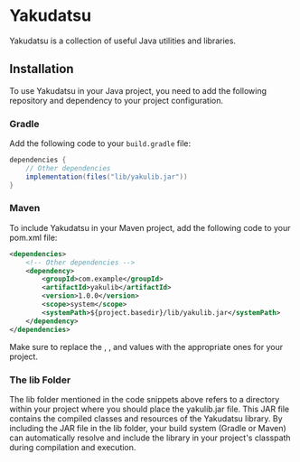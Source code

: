 # Yakudatsu

Yakudatsu is a collection of useful Java utilities and libraries.

## Installation

To use Yakudatsu in your Java project, you need to add the following repository and dependency to your project configuration.

### Gradle

Add the following code to your `build.gradle` file:

```groovy
dependencies {
    // Other dependencies
    implementation(files("lib/yakulib.jar"))
}
```

### Maven
To include Yakudatsu in your Maven project, add the following code to your pom.xml file:

```xml
<dependencies>
    <!-- Other dependencies -->
    <dependency>
        <groupId>com.example</groupId>
        <artifactId>yakulib</artifactId>
        <version>1.0.0</version>
        <scope>system</scope>
        <systemPath>${project.basedir}/lib/yakulib.jar</systemPath>
    </dependency>
</dependencies>
```

Make sure to replace the <groupId>, <artifactId>, and <version> values with the appropriate ones for your project.

### The lib Folder
The lib folder mentioned in the code snippets above refers to a directory within your project where you should place the yakulib.jar file. This JAR file contains the compiled classes and resources of the Yakudatsu library. By including the JAR file in the lib folder, your build system (Gradle or Maven) can automatically resolve and include the library in your project's classpath during compilation and execution.
